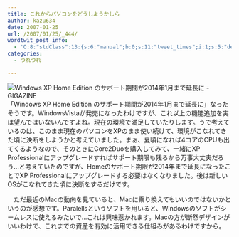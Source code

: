 ```yaml
---
title: これからパソコンをどうしようかしら
author: kazu634
date: 2007-01-25
url: /2007/01/25/_444/
wordtwit_post_info:
  - 'O:8:"stdClass":13:{s:6:"manual";b:0;s:11:"tweet_times";i:1;s:5:"delay";i:0;s:7:"enabled";i:1;s:10:"separation";s:2:"60";s:7:"version";s:3:"3.7";s:14:"tweet_template";b:0;s:6:"status";i:2;s:6:"result";a:0:{}s:13:"tweet_counter";i:2;s:13:"tweet_log_ids";a:1:{i:0;i:2757;}s:9:"hash_tags";a:0:{}s:8:"accounts";a:1:{i:0;s:7:"kazu634";}}'
categories:
  - つれづれ

---
```

<div class="section">
<p>
<a href="http://gigazine.net/index.php?/news/comments/20070124_xp_home/" onclick="__gaTracker('send', 'event', 'outbound-article', 'http://gigazine.net/index.php?/news/comments/20070124_xp_home/', '');" target="_blank"><img align="left" alt="Windows XP Home Edition のサポート期間が2014年1月まで延長に - GIGAZINE" src="http://img.simpleapi.net/small/http://gigazine.net/index.php?/news/comments/20070124_xp_home/" border="0" /></a>
</p>
  
<p>
    　「Windows XP Home Edition のサポート期間が2014年1月まで延長に」なったそうです。WindowsVistaが発売になったわけですが、これ以上の機能追加を実は望んではいないんですよね。現在の環境で満足していたりします。うで考えているのは、このまま現在のパソコンをXPのまま使い続けて、環境がこなれてきた頃に決断をしようかと考えていました。まぁ、夏頃になれば4コアのCPUも出てくるようなので、そのときにCore2Duoを購入してみて、一緒にXP Professionalにアップグレードすればサポート期限も残るから万事大丈夫だろう…と考えていたのですが、Homeのサポート期限が2014年まで延長になったことでXP Professionalにアップグレードする必要はなくなりました。後は新しいOSがこなれてきた頃に決断をするだけです。
</p>
  
<p>
    　ただ最近のMacの動向を見ていると、Macに乗り換えてもいいのではないかというのが感想です。Paralellsというソフトを用いると、Windowsのソフトがシームレスに使えるみたいで…これは興味惹かれます。Macの方が断然デザインがいいわけで、これまでの資産を有効に活用できる仕組みがあるわけですから。
</p>
</div>